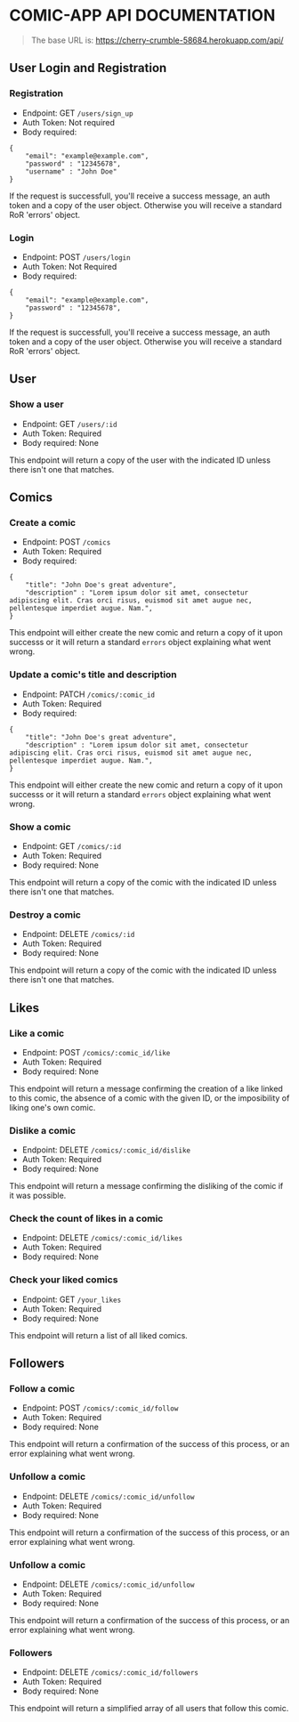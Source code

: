 # COMIC-APP API DOCUMENTATION

> The base URL is: https://cherry-crumble-58684.herokuapp.com/api/

## User Login and Registration

### Registration

- Endpoint: GET `/users/sign_up`
- Auth Token: Not required
- Body required:

```
{
    "email": "example@example.com",
    "password" : "12345678",
    "username" : "John Doe"
}
```
If the request is successfull, you'll receive a success message, an auth token and a copy of the user object.
Otherwise you will receive a standard RoR 'errors' object.

### Login

- Endpoint: POST `/users/login`
- Auth Token: Not Required
- Body required:

```
{
    "email": "example@example.com",
    "password" : "12345678",
}
```
If the request is successfull, you'll receive a success message, an auth token and a copy of the user object.
Otherwise you will receive a standard RoR 'errors' object.

## User


### Show a user

- Endpoint: GET `/users/:id`
- Auth Token: Required
- Body required: None

This endpoint will return a copy of the user with the indicated ID unless there isn't one that matches.

## Comics

### Create a comic

- Endpoint: POST `/comics`
- Auth Token: Required
- Body required: 
```
{
    "title": "John Doe's great adventure",
    "description" : "Lorem ipsum dolor sit amet, consectetur adipiscing elit. Cras orci risus, euismod sit amet augue nec, pellentesque imperdiet augue. Nam.",
}
```

This endpoint will either create the new comic and return a copy of it upon successs or it will return a standard `errors` object explaining what went wrong.

### Update a comic's title and description

- Endpoint: PATCH `/comics/:comic_id`
- Auth Token: Required
- Body required: 
```
{
    "title": "John Doe's great adventure",
    "description" : "Lorem ipsum dolor sit amet, consectetur adipiscing elit. Cras orci risus, euismod sit amet augue nec, pellentesque imperdiet augue. Nam.",
}
```

This endpoint will either create the new comic and return a copy of it upon successs or it will return a standard `errors` object explaining what went wrong.

### Show a comic

- Endpoint: GET `/comics/:id`
- Auth Token: Required
- Body required: None

This endpoint will return a copy of the comic with the indicated ID unless there isn't one that matches.

### Destroy a comic

- Endpoint: DELETE `/comics/:id`
- Auth Token: Required
- Body required: None

This endpoint will return a copy of the comic with the indicated ID unless there isn't one that matches.

## Likes

### Like a comic
- Endpoint: POST `/comics/:comic_id/like`
- Auth Token: Required
- Body required: None

This endpoint will return a message confirming the creation of a like linked to this comic,  the absence of a comic with the given ID, or the imposibility of liking one's own comic.

### Dislike a comic
- Endpoint: DELETE `/comics/:comic_id/dislike`
- Auth Token: Required
- Body required: None

This endpoint will return a message confirming the disliking of the comic if it was possible.

### Check the count of likes in a comic
- Endpoint: DELETE `/comics/:comic_id/likes`
- Auth Token: Required
- Body required: None

### Check your liked comics
- Endpoint: GET `/your_likes`
- Auth Token: Required
- Body required: None

This endpoint will return a list of all liked comics.

## Followers

### Follow a comic
- Endpoint: POST `/comics/:comic_id/follow`
- Auth Token: Required
- Body required: None

This endpoint will return a confirmation of the success of this process, or an error explaining what went wrong.

### Unfollow a comic
- Endpoint: DELETE `/comics/:comic_id/unfollow`
- Auth Token: Required
- Body required: None

This endpoint will return a confirmation of the success of this process, or an error explaining what went wrong.

### Unfollow a comic
- Endpoint: DELETE `/comics/:comic_id/unfollow`
- Auth Token: Required
- Body required: None

This endpoint will return a confirmation of the success of this process, or an error explaining what went wrong.

### Followers
- Endpoint: DELETE `/comics/:comic_id/followers`
- Auth Token: Required
- Body required: None

This endpoint will return a simplified array of all users that follow this comic.